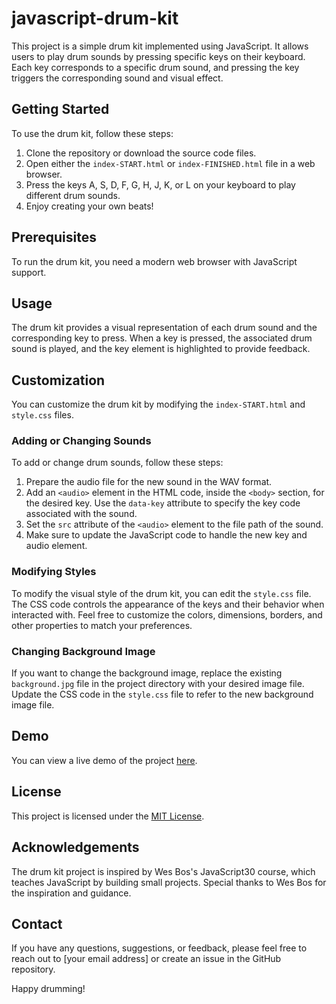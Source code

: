 # javascript-drum-kit

This project is a simple drum kit implemented using JavaScript. It allows users to play drum sounds by pressing specific keys on their keyboard. Each key corresponds to a specific drum sound, and pressing the key triggers the corresponding sound and visual effect.

## Getting Started

To use the drum kit, follow these steps:

1. Clone the repository or download the source code files.
2. Open either the `index-START.html` or `index-FINISHED.html` file in a web browser.
3. Press the keys A, S, D, F, G, H, J, K, or L on your keyboard to play different drum sounds.
4. Enjoy creating your own beats!

## Prerequisites

To run the drum kit, you need a modern web browser with JavaScript support.

## Usage

The drum kit provides a visual representation of each drum sound and the corresponding key to press. When a key is pressed, the associated drum sound is played, and the key element is highlighted to provide feedback.

## Customization

You can customize the drum kit by modifying the `index-START.html` and `style.css` files.

### Adding or Changing Sounds

To add or change drum sounds, follow these steps:

1. Prepare the audio file for the new sound in the WAV format.
2. Add an `<audio>` element in the HTML code, inside the `<body>` section, for the desired key. Use the `data-key` attribute to specify the key code associated with the sound.
3. Set the `src` attribute of the `<audio>` element to the file path of the sound.
4. Make sure to update the JavaScript code to handle the new key and audio element.

### Modifying Styles

To modify the visual style of the drum kit, you can edit the `style.css` file. The CSS code controls the appearance of the keys and their behavior when interacted with. Feel free to customize the colors, dimensions, borders, and other properties to match your preferences.

### Changing Background Image

If you want to change the background image, replace the existing `background.jpg` file in the project directory with your desired image file. Update the CSS code in the `style.css` file to refer to the new background image file.

## Demo

You can view a live demo of the project [here](https://anthonynguyent.github.io/javascript-drum-kit/).

## License

This project is licensed under the [MIT License](LICENSE).

## Acknowledgements

The drum kit project is inspired by Wes Bos's JavaScript30 course, which teaches JavaScript by building small projects. Special thanks to Wes Bos for the inspiration and guidance.

## Contact

If you have any questions, suggestions, or feedback, please feel free to reach out to [your email address] or create an issue in the GitHub repository.

Happy drumming!
